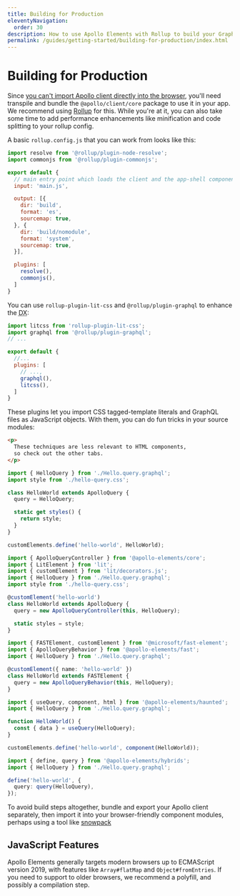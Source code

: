 ```yaml
---
title: Building for Production
eleventyNavigation:
  order: 30
description: How to use Apollo Elements with Rollup to build your GraphQL-based app for production
permalink: /guides/getting-started/building-for-production/index.html
---
```


# Building for Production

Since [you can't import Apollo client directly into the 
browser](https://github.com/apollographql/apollo-client/issues/3047), you'll 
need transpile and bundle the `@apollo/client/core` package to use it in your 
app. We recommend using [Rollup](https://rollupjs.com) for this. While you're at 
it, you can also take some time to add performance enhancements like 
minification and code splitting to your rollup config.

A basic `rollup.config.js` that you can work from looks like this:

<code-copy>

  ```js
  import resolve from '@rollup/plugin-node-resolve';
  import commonjs from '@rollup/plugin-commonjs';

  export default {
    // main entry point which loads the client and the app-shell components
    input: 'main.js',

    output: [{
      dir: 'build',
      format: 'es',
      sourcemap: true,
    }, {
      dir: 'build/nomodule',
      format: 'system',
      sourcemap: true,
    }],

    plugins: [
      resolve(),
      commonjs(),
    ]
  }
  ```

</code-copy>

You can use `rollup-plugin-lit-css` and `@rollup/plugin-graphql` to enhance the 
<abbr title="developer experience">DX</abbr>:

<code-copy>

  ```js
  import litcss from 'rollup-plugin-lit-css';
  import graphql from '@rollup/plugin-graphql';
  // ...

  export default {
    //...
    plugins: [
      // ...,
      graphql(),
      litcss(),
    ]
  }
  ```

</code-copy>

These plugins let you import CSS tagged-template literals and GraphQL files as 
JavaScript objects. With them, you can do fun tricks in your source modules:

<code-tabs collection="libraries" default-tab="lit">
  <code-tab @tab="$data.codeTabs.html">

  ```html
  <p>
    These techniques are less relevant to HTML components,
    so check out the other tabs.
  </p>
  ```

  </code-tab>
  <code-tab @tab="$data.codeTabs.html">

  ```ts tab mixins
  import { HelloQuery } from './Hello.query.graphql';
  import style from './hello-query.css';

  class HelloWorld extends ApolloQuery {
    query = HelloQuery;

    static get styles() {
      return style;
    }
  }

  customElements.define('hello-world', HelloWorld);
  ```

  </code-tab>
  <code-tab @tab="$data.codeTabs.lit">

  ```ts
  import { ApolloQueryController } from '@apollo-elements/core';
  import { LitElement } from 'lit';
  import { customElement } from 'lit/decorators.js';
  import { HelloQuery } from './Hello.query.graphql';
  import style from './hello-query.css';

  @customElement('hello-world')
  class HelloWorld extends ApolloQuery {
    query = new ApolloQueryController(this, HelloQuery);

    static styles = style;
  }
  ```

  </code-tab>
  <code-tab @tab="$data.codeTabs.fast">

  ```ts
  import { FASTElement, customElement } from '@microsoft/fast-element';
  import { ApolloQueryBehavior } from '@apollo-elements/fast';
  import { HelloQuery } from './Hello.query.graphql';

  @customElement({ name: 'hello-world' })
  class HelloWorld extends FASTElement {
    query = new ApolloQueryBehavior(this, HelloQuery);
  }
  ```

  </code-tab>
  <code-tab @tab="$data.codeTabs.haunted">

  ```ts
  import { useQuery, component, html } from '@apollo-elements/haunted';
  import { HelloQuery } from './Hello.query.graphql';

  function HelloWorld() {
    const { data } = useQuery(HelloQuery);
  }

  customElements.define('hello-world', component(HelloWorld));
  ```

  </code-tab>
  <code-tab @tab="$data.codeTabs.hybrids">

  ```ts tab
  import { define, query } from '@apollo-elements/hybrids';
  import { HelloQuery } from './Hello.query.graphql';

  define('hello-world', {
    query: query(HelloQuery),
  });
  ```

  </code-tab>
</code-tabs>

To avoid build steps altogether, bundle and export your Apollo client 
separately, then import it into your browser-friendly component modules, perhaps 
using a tool like [snowpack](https://snowpack.dev)

## JavaScript Features
Apollo Elements generally targets modern browsers up to ECMAScript version 2019, 
with features like `Array#flatMap` and `Object#fromEntries`. If you need to 
support to older browsers, we recommend a polyfill, and possibly a compilation 
step.
